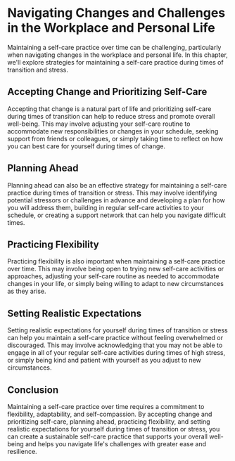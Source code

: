 Navigating Changes and Challenges in the Workplace and Personal Life
================================================================================================================

Maintaining a self-care practice over time can be challenging, particularly when navigating changes in the workplace and personal life. In this chapter, we'll explore strategies for maintaining a self-care practice during times of transition and stress.

Accepting Change and Prioritizing Self-Care
-------------------------------------------

Accepting that change is a natural part of life and prioritizing self-care during times of transition can help to reduce stress and promote overall well-being. This may involve adjusting your self-care routine to accommodate new responsibilities or changes in your schedule, seeking support from friends or colleagues, or simply taking time to reflect on how you can best care for yourself during times of change.

Planning Ahead
--------------

Planning ahead can also be an effective strategy for maintaining a self-care practice during times of transition or stress. This may involve identifying potential stressors or challenges in advance and developing a plan for how you will address them, building in regular self-care activities to your schedule, or creating a support network that can help you navigate difficult times.

Practicing Flexibility
----------------------

Practicing flexibility is also important when maintaining a self-care practice over time. This may involve being open to trying new self-care activities or approaches, adjusting your self-care routine as needed to accommodate changes in your life, or simply being willing to adapt to new circumstances as they arise.

Setting Realistic Expectations
------------------------------

Setting realistic expectations for yourself during times of transition or stress can help you maintain a self-care practice without feeling overwhelmed or discouraged. This may involve acknowledging that you may not be able to engage in all of your regular self-care activities during times of high stress, or simply being kind and patient with yourself as you adjust to new circumstances.

Conclusion
----------

Maintaining a self-care practice over time requires a commitment to flexibility, adaptability, and self-compassion. By accepting change and prioritizing self-care, planning ahead, practicing flexibility, and setting realistic expectations for yourself during times of transition or stress, you can create a sustainable self-care practice that supports your overall well-being and helps you navigate life's challenges with greater ease and resilience.
